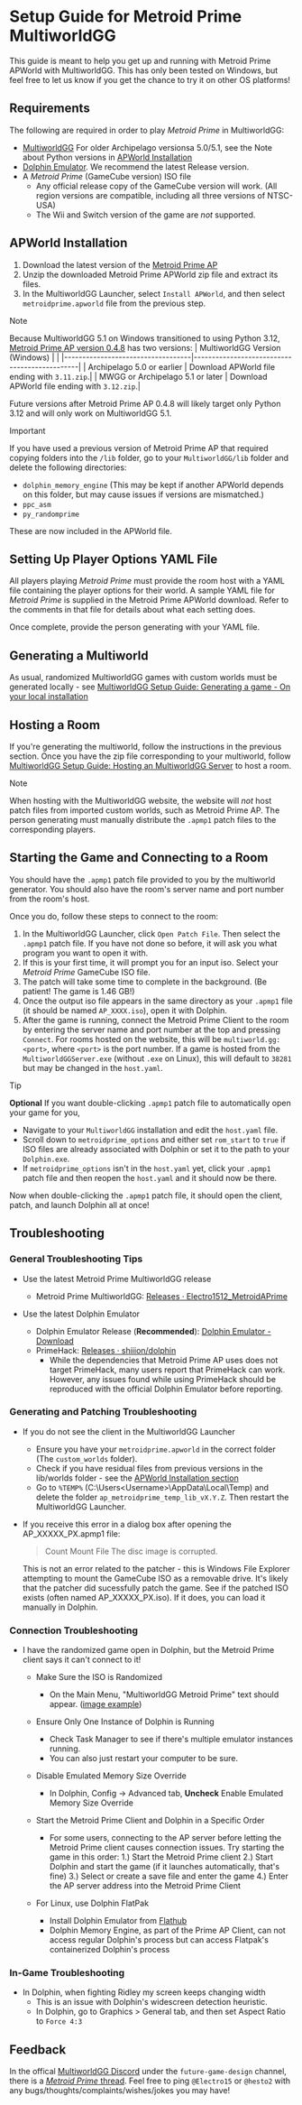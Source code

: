 # Setup Guide for Metroid Prime MultiworldGG

This guide is meant to help you get up and running with Metroid Prime APWorld with MultiworldGG.
This has only been tested on Windows, but feel free to let us know if you get the chance to try it on other OS platforms!

## Requirements

The following are required in order to play _Metroid Prime_ in MultiworldGG:

- [MultiworldGG](https://github.com/MultiworldGG/MultiworldGG/releases)
   For older Archipelago versionsa 5.0/5.1, see the Note about Python versions in [APWorld Installation](#apworld-installation)
- [Dolphin Emulator](https://dolphin-emu.org/download/). We recommend the latest Release version.
- A _Metroid Prime_ (GameCube version) ISO file
  - Any official release copy of the GameCube version will work. (All region versions are compatible, including all three versions of NTSC-USA)
  - The Wii and Switch version of the game are _not_ supported.

## APWorld Installation

1. Download the latest version of the [Metroid Prime AP](https://github.com/Electro1512/MetroidAPrime/releases/latest)
2. Unzip the downloaded Metroid Prime APWorld zip file and extract its files.
3. In the MultiworldGG Launcher, select `Install APWorld`, and then select `metroidprime.apworld` file from the previous step.

>[!NOTE]
> Because MultiworldGG 5.1 on Windows transitioned to using Python 3.12, [Metroid Prime AP version 0.4.8](https://github.com/Electro1512/MetroidAPrime/releases/tag/v0.4.8) has two versions:
> | MultiworldGG Version (Windows) |                                              |
> |-----------------------------------|----------------------------------------------|
> | Archipelago 5.0 or earlier        | Download APWorld file ending with `3.11.zip`.|
> | MWGG or Archipelago 5.1 or later  | Download APWorld file ending with `3.12.zip`.|
>
>  Future versions after Metroid Prime AP 0.4.8 will likely target only Python 3.12 and will only work on MultiworldGG 5.1.

>[!IMPORTANT]
> If you have used a previous version of Metroid Prime AP that required copying folders into the `/lib` folder, go to your `MultiworldGG/lib` folder and delete the following directories:
> - `dolphin_memory_engine` (This may be kept if another APWorld depends on this folder, but may cause issues if versions are mismatched.)
> - `ppc_asm`
> - `py_randomprime`
>
> These are now included in the APWorld file.

## Setting Up Player Options YAML File

All players playing _Metroid Prime_ must provide the room host with a YAML file containing the player options for their world.
A sample YAML file for _Metroid Prime_ is supplied in the Metroid Prime APWorld download. Refer to the comments in that file for details about what each setting does.

Once complete, provide the person generating with your YAML file.

## Generating a Multiworld
As usual, randomized MultiworldGG games with custom worlds must be generated locally - see [MultiworldGG Setup Guide: Generating a game - On your local installation](https://multiworld.gg/tutorial/MultiworldGG/setup/en#on-your-local-installation)

## Hosting a Room

If you're generating the multiworld, follow the instructions in the previous section.
Once you have the zip file corresponding to your multiworld, follow [MultiworldGG Setup Guide: Hosting an MultiworldGG Server](https://multiworld.gg/tutorial/MultiworldGG/setup/en#hosting-an-archipelago-server) to host a room.

> [!NOTE]
> When hosting with the MultiworldGG website, the website will *not* host patch files from imported custom worlds, such as Metroid Prime AP.
> The person generating must manually distribute the `.apmp1` patch files to the corresponding players.

## Starting the Game and Connecting to a Room

You should have the `.apmp1` patch file provided to you by the multiworld generator. You should also have the room's server
name and port number from the room's host.

Once you do, follow these steps to connect to the room:

1. In the MultiworldGG Launcher, click `Open Patch File`. Then select the `.apmp1` patch file.
   If you have not done so before, it will ask you what program you want to open it with.
2. If this is your first time, it will prompt you for an input iso. Select your _Metroid Prime_ GameCube ISO file.
3. The patch will take some time to complete in the background. (Be patient! The game is 1.46 GB!)
4. Once the output iso file appears in the same directory as your `.apmp1` file (it should be named `AP_XXXX.iso`), open it with Dolphin.
5. After the game is running, connect the Metroid Prime Client to the room by entering the server name and port number at the top and pressing `Connect`.
   For rooms hosted on the website, this will be `multiworld.gg:<port>`, where `<port>` is the port number.
   If a game is hosted from the `MultiworldGGServer.exe` (without `.exe` on Linux), this will default to `38281` but may be changed in the `host.yaml`.

>[!TIP]
>  **Optional**
>  If you want double-clicking `.apmp1` patch file to automatically open your game for you,
>    - Navigate to your `MultiworldGG` installation and edit the `host.yaml` file.
>    - Scroll down to `metroidprime_options` and either set `rom_start` to `true` if ISO files are already associated with Dolphin or set it to the path to your `Dolphin.exe`.
>    - If `metroidprime_options` isn't in the `host.yaml` yet, click your `.apmp1` patch file and then reopen the `host.yaml` and it should now be there.
>
>    Now when double-clicking the `.apmp1` patch file, it should open the client, patch, and launch Dolphin all at once!

## Troubleshooting

### General Troubleshooting Tips
- Use the latest Metroid Prime MultiworldGG release
  - Metroid Prime MultiworldGG: [Releases · Electro1512_MetroidAPrime](https://github.com/Electro1512/MetroidAPrime/releases)

- Use the latest Dolphin Emulator
  - Dolphin Emulator Release (**Recommended**): [Dolphin Emulator - Download](https://dolphin-emu.org/download/)
  - PrimeHack: [Releases · shiiion/dolphin](https://github.com/shiiion/dolphin/releases)
    - While the dependencies that Metroid Prime AP uses does not target PrimeHack, many users report that PrimeHack can work.
      However, any issues found while using PrimeHack should be reproduced with the official Dolphin Emulator before reporting.

### Generating and Patching Troubleshooting

- If you do not see the client in the MultiworldGG Launcher
  - Ensure you have your `metroidprime.apworld` in the correct folder (The `custom_worlds` folder).
  - Check if you have residual files from previous versions in the lib/worlds folder - see the [APWorld Installation section](#apworld-installation)
  - Go to `%TEMP%` (C:\Users\<Username>\AppData\Local\Temp) and delete the folder `ap_metroidprime_temp_lib_vX.Y.Z`. Then restart the MultiworldGG Launcher.

- If you receive this error in a dialog box after opening the AP_XXXXX_PX.apmp1 file:
  > Count Mount File
  > The disc image is corrupted.

  This is not an error related to the patcher - this is Windows File Explorer attempting to mount the GameCube ISO as a removable drive. It's likely that the patcher did sucessfully patch the game.
  See if the patched ISO exists (often named AP_XXXXX_PX.iso). If it does, you can load it manually in Dolphin.

### Connection Troubleshooting
- I have the randomized game open in Dolphin, but the Metroid Prime client says it can't connect to it!
  - Make Sure the ISO is Randomized
    - On the Main Menu, "MultiworldGG Metroid Prime" text should appear. ([image example](https://i.imgur.com/W6172zf.png))
  - Ensure Only One Instance of Dolphin is Running
    - Check Task Manager to see if there's multiple emulator instances running.
    - You can also just restart your computer to be sure.

  - Disable Emulated Memory Size Override
    - In Dolphin,
      Config -> Advanced tab,
      **Uncheck** Enable Emulated Memory Size Override
  - Start the Metroid Prime Client and Dolphin in a Specific Order

    - For some users, connecting to the AP server before letting the Metroid Prime client causes connection issues.
      Try starting the game in this order:
      1.) Start the Metroid Prime client
      2.) Start Dolphin and start the game (if it launches automatically, that's fine)
      3.) Select or create a save file and enter the game
      4.) Enter the AP server address into the Metroid Prime Client

  - For Linux, use Dolphin FlatPak
    - Install Dolphin Emulator from [Flathub](https://flathub.org/apps/org.DolphinEmu.dolphin-emu)
    - Dolphin Memory Engine, as part of the Prime AP Client, can not access regular Dolphin's process but can access Flatpak's containerized Dolphin's process

### In-Game Troubleshooting
- In Dolphin, when fighting Ridley my screen keeps changing width
  - This is an issue with Dolphin's widescreen detection heuristic.
  - In Dolphin, go to Graphics > General tab, and then set Aspect Ratio to `Force 4:3`

## Feedback

In the offical [MultiworldGG Discord](https://discord.com/invite/8Z65BR2) under the `future-game-design` channel, there is a [_Metroid Prime_ thread](https://discord.com/channels/731205301247803413/1172631093837570068).
Feel free to ping `@Electro15` or `@hesto2` with any bugs/thoughts/complaints/wishes/jokes you may have!
